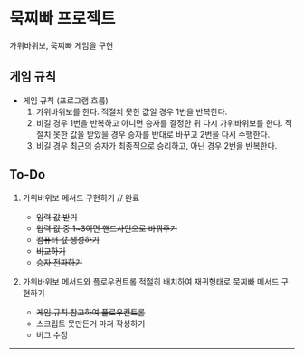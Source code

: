 # 묵찌빠 프로젝트
가위바위보, 묵찌빠 게임을 구현

## 게임 규칙
* 게임 규칙 (프로그램 흐름)
    1. 가위바위보를 한다. 적절치 못한 값일 경우 1번을 반복한다.
    2. 비길 경우 1번을 반복하고 아니면 승자를 결정한 뒤 다시 가위바위보를 한다. 적절치 못한 값을 받았을 경우 승자를 반대로 바꾸고 2번을 다시 수행한다.
    3. 비길 경우 최근의 승자가 최종적으로 승리하고, 아닌 경우 2번을 반복한다.
    
## To-Do
1. 가위바위보 메서드 구현하기 // 완료
    * ~~입력 값 받기~~
    * ~~입력 값 중 1~3이면 핸드사인으로 바꿔주기~~
    * ~~컴퓨터 값 생성하기~~
    * ~~비교하기~~
    * ~~승자 전파하기~~
    
2. 가위바위보 메서드와 플로우컨트롤 적절히 배치하여 재귀형태로 묵찌빠 메서드 구현하기
    * ~~게임 규칙 참고하여 플로우컨트롤~~
    * ~~스크립트 못만든거 마저 작성하기~~
    * 버그 수정
    
-----------------------------------------



